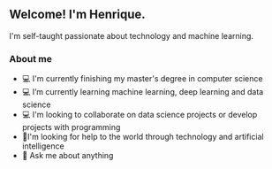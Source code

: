 ## Welcome! I'm Henrique.

I'm self-taught passionate about technology and machine learning.
### About me
- 💻 I'm currently finishing my master's degree in computer science
- 💻 I’m currently learning machine learning, deep learning and data science
- 💻 I'm looking to collaborate on data science projects or develop projects with programming
- 🤔I'm looking for help to the world through technology and artificial intelligence
- 💬 Ask me about anything

